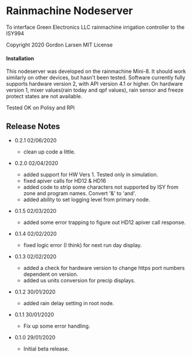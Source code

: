 # Rainmachine Nodeserver
To interface Green Electronics LLC rainmachine irrigation controller to the ISY994

Copyright 2020 Gordon Larsen MIT License

#### Installation

This nodeserver was developed on the rainmachine Mini-8. It should work similarly on other devices, 
    but hasn't been tested.
Software currently fully supports hardware version 2, with API version 4.1 or higher.
On hardware version 1, mixer values(rain today and qpf values), rain sensor and freeze protect states are not available.
 
Tested OK on Polisy and RPi



## Release Notes
- 0.2.1 02/06/2020
    - clean up code a little.
     
- 0.2.0 02/04/2020
    - added support for HW Vers 1. Tested only in simulation. 
    - fixed apiver calls for HD12 & HD16
    - added code to strip some characters not supported by ISY from zone
        and program names. Convert '&' to 'and'.
    - added ability to set logging level from primary node.
    
- 0.1.5 02/03/2020
    - added some error trapping to figure out HD12 apiver call
        response.

- 0.1.4 02/02/2020
    - fixed logic error (I think) for next  run day display.

- 0.1.3 02/02/2020
    - added a check for hardware version to change https port
        numbers dependent on version.
    - added us units conversion for precip displays.
 
- 0.1.2 30/01/2020
    - added rain delay setting in root node.

- 0.1.1 30/01/2020
    - Fix up some error handling.
    
- 0.1.0 29/01/2020 
    - Initial beta release.